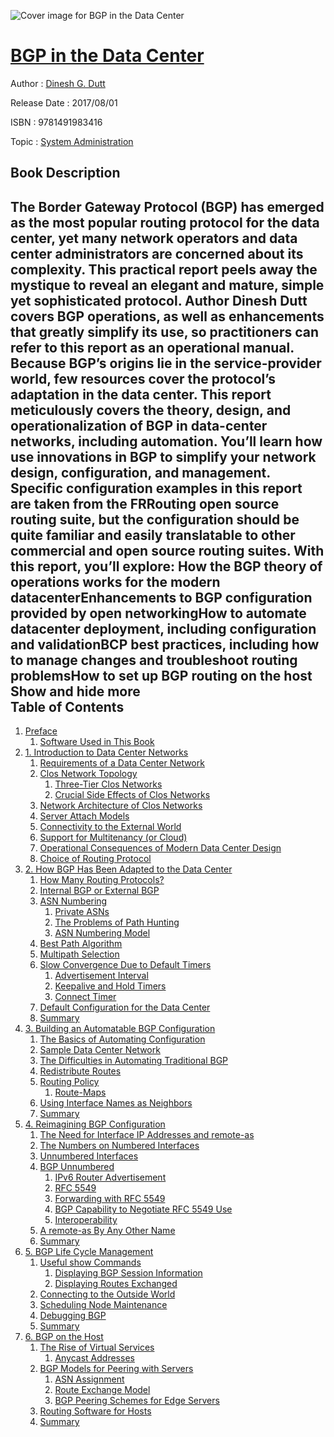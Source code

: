 ![Cover image for BGP in the Data Center](https://imgdetail.ebookreading.net/cover/cover/system_admin/EB9781491983416.jpg)

[BGP in the Data Center](https://ebookreading.net/view/book/BGP+in+the+Data+Center-EB9781491983416_1.html "BGP in the Data Center")
====================================================================================================================

Author : [Dinesh G. Dutt](https://ebookreading.net/search/author/Dinesh+G.+Dutt)

Release Date : 2017/08/01

ISBN : 9781491983416

Topic : [System Administration](https://ebookreading.net/search/category/system-administration)

Book Description
-----------------

 The Border Gateway Protocol (BGP) has emerged as the most popular routing protocol for the data center, yet many network operators and data center administrators are concerned about its complexity. This practical report peels away the mystique to reveal an elegant and mature, simple yet sophisticated protocol. Author Dinesh Dutt covers BGP operations, as well as enhancements that greatly simplify its use, so practitioners can refer to this report as an operational manual.
Because BGP’s origins lie in the service-provider world, few resources cover the protocol’s adaptation in the data center. This report meticulously covers the theory, design, and operationalization of BGP in data-center networks, including automation. You’ll learn how use innovations in BGP to simplify your network design, configuration, and management.
Specific configuration examples in this report are taken from the FRRouting open source routing suite, but the configuration should be quite familiar and easily translatable to other commercial and open source routing suites.
With this report, you’ll explore:
How the BGP theory of operations works for the modern datacenterEnhancements to BGP configuration provided by open networkingHow to automate datacenter deployment, including configuration and validationBCP best practices, including how to manage changes and troubleshoot routing problemsHow to set up BGP routing on the host        Show and hide more                
Table of Contents
-----------------

1. [Preface](https://ebookreading.net/view/book/BGP+in+the+Data+Center-EB9781491983416_4.html#_preface)
    1. [Software Used in This Book](https://ebookreading.net/view/book/BGP+in+the+Data+Center-EB9781491983416_4.html#software_used_in_th)
1. [1. Introduction to Data Center Networks](https://ebookreading.net/view/book/BGP+in+the+Data+Center-EB9781491983416_5.html#introduction_to_dat)
    1. [Requirements of a Data Center Network](https://ebookreading.net/view/book/BGP+in+the+Data+Center-EB9781491983416_5.html#requirements_of_a_d)
    1. [Clos Network Topology](https://ebookreading.net/view/book/BGP+in+the+Data+Center-EB9781491983416_5.html#clos_network_topolo)
        1. [Three-Tier Clos Networks](https://ebookreading.net/view/book/BGP+in+the+Data+Center-EB9781491983416_5.html#three-tier_clos_net)
        1. [Crucial Side Effects of Clos Networks](https://ebookreading.net/view/book/BGP+in+the+Data+Center-EB9781491983416_5.html#crucial_side_effect)
    1. [Network Architecture of Clos Networks](https://ebookreading.net/view/book/BGP+in+the+Data+Center-EB9781491983416_5.html#network_architectur)
    1. [Server Attach Models](https://ebookreading.net/view/book/BGP+in+the+Data+Center-EB9781491983416_5.html#server_attach_model)
    1. [Connectivity to the External World](https://ebookreading.net/view/book/BGP+in+the+Data+Center-EB9781491983416_5.html#connectivity_to_the)
    1. [Support for Multitenancy (or Cloud)](https://ebookreading.net/view/book/BGP+in+the+Data+Center-EB9781491983416_5.html#support_for_multite)
    1. [Operational Consequences of Modern Data Center Design](https://ebookreading.net/view/book/BGP+in+the+Data+Center-EB9781491983416_5.html#operational_consequ)
    1. [Choice of Routing Protocol](https://ebookreading.net/view/book/BGP+in+the+Data+Center-EB9781491983416_5.html#choice_of_routing_p)
1. [2. How BGP Has Been Adapted to the Data Center](https://ebookreading.net/view/book/BGP+in+the+Data+Center-EB9781491983416_6.html#how_bgp_has_been_ad)
    1. [How Many Routing Protocols?](https://ebookreading.net/view/book/BGP+in+the+Data+Center-EB9781491983416_6.html#how_many_routing_pr)
    1. [Internal BGP or External BGP](https://ebookreading.net/view/book/BGP+in+the+Data+Center-EB9781491983416_6.html#internal_bgp_or_ext)
    1. [ASN Numbering](https://ebookreading.net/view/book/BGP+in+the+Data+Center-EB9781491983416_6.html#asn_numbering)
        1. [Private ASNs](https://ebookreading.net/view/book/BGP+in+the+Data+Center-EB9781491983416_6.html#private_asns)
        1. [The Problems of Path Hunting](https://ebookreading.net/view/book/BGP+in+the+Data+Center-EB9781491983416_6.html#the_problems_of_pat)
        1. [ASN Numbering Model](https://ebookreading.net/view/book/BGP+in+the+Data+Center-EB9781491983416_6.html#asn_numbering_model)
    1. [Best Path Algorithm](https://ebookreading.net/view/book/BGP+in+the+Data+Center-EB9781491983416_6.html#best_path_algorithm)
    1. [Multipath Selection](https://ebookreading.net/view/book/BGP+in+the+Data+Center-EB9781491983416_6.html#multipath_selection)
    1. [Slow Convergence Due to Default Timers](https://ebookreading.net/view/book/BGP+in+the+Data+Center-EB9781491983416_6.html#slow_convergence_du)
        1. [Advertisement Interval](https://ebookreading.net/view/book/BGP+in+the+Data+Center-EB9781491983416_6.html#advertisement_inter)
        1. [Keepalive and Hold Timers](https://ebookreading.net/view/book/BGP+in+the+Data+Center-EB9781491983416_6.html#keepalive_and_hold_)
        1. [Connect Timer](https://ebookreading.net/view/book/BGP+in+the+Data+Center-EB9781491983416_6.html#connect_timer)
    1. [Default Configuration for the Data Center](https://ebookreading.net/view/book/BGP+in+the+Data+Center-EB9781491983416_6.html#default_configurati)
    1. [Summary](https://ebookreading.net/view/book/BGP+in+the+Data+Center-EB9781491983416_6.html#summary-id00005)
1. [3. Building an Automatable BGP Configuration](https://ebookreading.net/view/book/BGP+in+the+Data+Center-EB9781491983416_7.html#building_an_automat)
    1. [The Basics of Automating Configuration](https://ebookreading.net/view/book/BGP+in+the+Data+Center-EB9781491983416_7.html#the_basics_of_autom)
    1. [Sample Data Center Network](https://ebookreading.net/view/book/BGP+in+the+Data+Center-EB9781491983416_7.html#sample_datacenter_n)
    1. [The Difficulties in Automating Traditional BGP](https://ebookreading.net/view/book/BGP+in+the+Data+Center-EB9781491983416_7.html#the_difficulties_in)
    1. [Redistribute Routes](https://ebookreading.net/view/book/BGP+in+the+Data+Center-EB9781491983416_7.html#redistribute_routes)
    1. [Routing Policy](https://ebookreading.net/view/book/BGP+in+the+Data+Center-EB9781491983416_7.html#routing_policy)
        1. [Route-Maps](https://ebookreading.net/view/book/BGP+in+the+Data+Center-EB9781491983416_7.html#route-maps)
    1. [Using Interface Names as Neighbors](https://ebookreading.net/view/book/BGP+in+the+Data+Center-EB9781491983416_7.html#using_interface_nam)
    1. [Summary](https://ebookreading.net/view/book/BGP+in+the+Data+Center-EB9781491983416_7.html#summary-id00007)
1. [4. Reimagining BGP Configuration](https://ebookreading.net/view/book/BGP+in+the+Data+Center-EB9781491983416_8.html#reimagining_bgp_con)
    1. [The Need for Interface IP Addresses and remote-as](https://ebookreading.net/view/book/BGP+in+the+Data+Center-EB9781491983416_8.html#the_need_for_interf)
    1. [The Numbers on Numbered Interfaces](https://ebookreading.net/view/book/BGP+in+the+Data+Center-EB9781491983416_8.html#the_numbers_on_numb)
    1. [Unnumbered Interfaces](https://ebookreading.net/view/book/BGP+in+the+Data+Center-EB9781491983416_8.html#unnumbered_interfac)
    1. [BGP Unnumbered](https://ebookreading.net/view/book/BGP+in+the+Data+Center-EB9781491983416_8.html#bgp_unnumbered)
        1. [IPv6 Router Advertisement](https://ebookreading.net/view/book/BGP+in+the+Data+Center-EB9781491983416_8.html#ipv6_router_adverti)
        1. [RFC 5549](https://ebookreading.net/view/book/BGP+in+the+Data+Center-EB9781491983416_8.html#rfc_5549)
        1. [Forwarding with RFC 5549](https://ebookreading.net/view/book/BGP+in+the+Data+Center-EB9781491983416_8.html#forwarding_with_rfc)
        1. [BGP Capability to Negotiate RFC 5549 Use](https://ebookreading.net/view/book/BGP+in+the+Data+Center-EB9781491983416_8.html#bgp_capability_to_n)
        1. [Interoperability](https://ebookreading.net/view/book/BGP+in+the+Data+Center-EB9781491983416_8.html#interoperability)
    1. [A remote-as By Any Other Name](https://ebookreading.net/view/book/BGP+in+the+Data+Center-EB9781491983416_8.html#a_remote-as_by_any_)
    1. [Summary](https://ebookreading.net/view/book/BGP+in+the+Data+Center-EB9781491983416_8.html#summary-id00008)
1. [5. BGP Life Cycle Management](https://ebookreading.net/view/book/BGP+in+the+Data+Center-EB9781491983416_9.html#bgp_life_cycle_mana)
    1. [Useful show Commands](https://ebookreading.net/view/book/BGP+in+the+Data+Center-EB9781491983416_9.html#useful_show_command)
        1. [Displaying BGP Session Information](https://ebookreading.net/view/book/BGP+in+the+Data+Center-EB9781491983416_9.html#displaying_bgp_sess)
        1. [Displaying Routes Exchanged](https://ebookreading.net/view/book/BGP+in+the+Data+Center-EB9781491983416_9.html#displaying_routes_e)
    1. [Connecting to the Outside World](https://ebookreading.net/view/book/BGP+in+the+Data+Center-EB9781491983416_9.html#connecting_to_the_o)
    1. [Scheduling Node Maintenance](https://ebookreading.net/view/book/BGP+in+the+Data+Center-EB9781491983416_9.html#scheduling_node_mai)
    1. [Debugging BGP](https://ebookreading.net/view/book/BGP+in+the+Data+Center-EB9781491983416_9.html#debugging_bgp)
    1. [Summary](https://ebookreading.net/view/book/BGP+in+the+Data+Center-EB9781491983416_9.html#summary-id00009)
1. [6. BGP on the Host](https://ebookreading.net/view/book/BGP+in+the+Data+Center-EB9781491983416_10.html#bgp_on_the_host)
    1. [The Rise of Virtual Services](https://ebookreading.net/view/book/BGP+in+the+Data+Center-EB9781491983416_10.html#the_rise_of_virtual)
        1. [Anycast Addresses](https://ebookreading.net/view/book/BGP+in+the+Data+Center-EB9781491983416_10.html#anycast_addresses)
    1. [BGP Models for Peering with Servers](https://ebookreading.net/view/book/BGP+in+the+Data+Center-EB9781491983416_10.html#bgp_models_for_peer)
        1. [ASN Assignment](https://ebookreading.net/view/book/BGP+in+the+Data+Center-EB9781491983416_10.html#asn_assignment-id00)
        1. [Route Exchange Model](https://ebookreading.net/view/book/BGP+in+the+Data+Center-EB9781491983416_10.html#route_exchange_mode)
        1. [BGP Peering Schemes for Edge Servers](https://ebookreading.net/view/book/BGP+in+the+Data+Center-EB9781491983416_10.html#bgp_peering_schemes)
    1. [Routing Software for Hosts](https://ebookreading.net/view/book/BGP+in+the+Data+Center-EB9781491983416_10.html#routing_software_fo)
    1. [Summary](https://ebookreading.net/view/book/BGP+in+the+Data+Center-EB9781491983416_10.html#summary-id00010)
